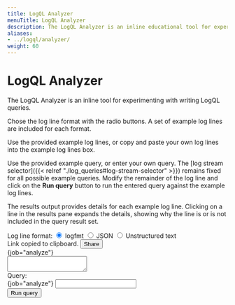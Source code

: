 ```yaml
---
title: LogQL Analyzer
menuTitle: LogQL Analyzer 
description: The LogQL Analyzer is an inline educational tool for experimenting with writing LogQL queries.
aliases: 
- ../logql/analyzer/
weight: 60
---
```


<link rel="stylesheet" href="../analyzer/style.css">
<script src="../analyzer/handlebars.js"></script>

# LogQL Analyzer

The LogQL Analyzer is an inline tool for experimenting with writing LogQL queries.

Chose the log line format with the radio buttons.
A set of example log lines are included for each format.

Use the provided example log lines, or copy and paste your own log lines into the example log lines box.

Use the provided example query, or enter your own query.
The [log stream selector]({{< relref "./log_queries#log-stream-selector" >}}) remains fixed for all possible example queries.
Modify the remainder of the log line and click on the **Run query** button
to run the entered query against the example log lines. 

The results output provides details for each example log line.
Clicking on a line in the results pane expands the details, showing why the line is or is not included in the query result set.

<main class="logql-analyzer">
    <section class="logs-source panel-container">
        <div class="logs-source__header">
            <div class="examples">
                <span>Log line format:</span> 
                <span class="example">
                    <input type="radio" class="example-select" name="example" id="logfmt-example" checked>
                    <label for="logfmt-example">logfmt</label>
                </span>
                <span class="example">
                    <input type="radio" class="example-select" name="example" id="json-parser-example">
                    <label for="json-parser-example">JSON</label>
                </span>
                <span class="example">
                    <input type="radio" class="example-select" name="example" id="pattern-parser-example">
                    <label for="pattern-parser-example">Unstructured text</label>
                </span>
            </div>
            <div class="share-section">
                <span class="share-link-copied-notification hide" id="share-link-copied-notification">
                    <i class="fa fa-check" aria-hidden="true"></i>
                    Link copied to clipboard.
                </span>
                <button class="primary-button" id="share-button">
                    <i class="fa fa-link" aria-hidden="true"></i>
                    Share
                </button>
            </div>
        </div>
        <div class="panel-header">
            {job="analyze"}
        </div>
        <textarea id="logs-source-input" class="logs-source__input"></textarea>
    </section>
    <section class="query panel-container">
        <div class="panel-header">
            Query:
        </div>
        <div class="query-container">
            <div class="input-box">
                <span class="prefix">{job="analyze"} </span>
                <input id="query-input" class="query_input">
            </div>
            <button class="query_submit primary-button">Run query</button>
        </div>
        <div class="query-error" id="query-error"></div>
    </section>
    <section class="results panel-container hide" id="results">
    </section>

</main>

<script id="log-result-template" type="text/x-handlebars-template">
    <div class="panel-header">
        Results
    </div>
    {{#each results}}
        <article class="debug-result-row">
            <div class="last-stage-result" data-line-index="{{@index}}">
                <div class="line-index">
                    <div class="line-index__wrapper">
                        <i class="line-cursor expand-cursor"></i>
                        <span>Line {{inc @index}}</span>
                    </div>
                </div>
                
                {{#if this.log_result}}
                    <span {{#if this.filtered_out}}class="filtered-out"{{/if}}>
                        {{this.log_result}}
                    </span>
                {{/if}}
                {{#unless this.log_result}}
                    <span class="note-text">(empty line)</span>
                {{/unless}}
            </div>

            <div class="debug-result-row__explain hide">
                <div class="explain-section origin-line">
                    <div class="explain-section__header">
                        Original log line
                        <span class="stage-expression">{{../stream_selector}}</span>
                    </div>
                    <div class="explain-section__body">
                        {{this.origin_line}}
                        {{#unless this.log_result}}
                            <span class="note-text">(empty line)</span>
                        {{/unless}}
                    </div>
                </div>
                {{#each this.stages}}
                    <div class="arrow-wrapper">
                        <i class="fa fa-arrow-down" aria-hidden="true"></i>
                    </div>
                    <div class="explain-section stage-line">
                        <div class="explain-section__header">
                            <span>stage #{{inc @index}}:</span>
                            <span class="stage-expression"> {{stage_expression}} </span>
                        </div>
                        <div class="explain-section__body">
                            <div class="explain-section__row">
                                <div class="explain-section__row-title">
                                    Available labels on this stage:
                                </div>
                                <div class="explain-section__row-body">
                                    {{#unless labels_before}}
                                        <span>none</span>
                                    {{/unless}}
                                    {{#if labels_before}}
                                        {{#each labels_before}}
                                            <article class="label-value" style="background-color: {{background_color}}">
                                                {{name}}={{value}}
                                            </article>
                                        {{/each}}
                                    {{/if}}
                                </div>
                            </div>
                            <div class="explain-section__row">
                                <div class="explain-section__row-title">
                                    Line after this stage:
                                </div>
                                <div class="explain-section__row-body">
                                    {{#if line_after}}
                                        <span {{#if this.filtered_out}}class="filtered-out"{{/if}}>
                                            {{line_after}}
                                        </span>
                                    {{/if}}
                                    {{#unless line_after}}
                                        <span class="note-text">(empty line)</span>
                                    {{/unless}}
                                    {{#if this.filtered_out}}
                                        <span class="important-text">the line has been filtered out on this stage</span>
                                    {{/if}}                                    
                                </div>
                            </div>
                            {{#if added_labels}}
                                <div class="explain-section__row">
                                    <div class="explain-section__row-title">
                                        Added/Modified labels:
                                    </div>
                                    <div class="explain-section__row-body">
                                        {{#each added_labels}}
                                            <article class="label-value"  style="background-color: {{background_color}}">
                                                {{name}}={{value}}
                                            </article>
                                        {{/each}}
                                    </div>
                                </div>
                            {{/if}}
                        </div>
                    </div>
                {{/each}}
            </div>
        </article>
    {{/each}}
</script>

[//]: # (Logfmt examples)
<script type="text/plain" id="logfmt-example-logs">
level=info ts=2022-03-23T11:55:29.846163306Z caller=main.go:112 msg="Starting Grafana Enterprise Logs"
level=debug ts=2022-03-23T11:55:29.846226372Z caller=main.go:113 version=v1.3.0 branch=HEAD Revision=e071a811 LokiVersion=v2.4.2 LokiRevision=525040a3
level=warn ts=2022-03-23T11:55:45.213901602Z caller=added_modules.go:198 msg="found valid license" cluster=enterprise-logs-test-fixture
level=info ts=2022-03-23T11:55:45.214611239Z caller=server.go:269 http=[::]:3100 grpc=[::]:9095 msg="server listening on addresses"
level=debug ts=2022-03-23T11:55:45.219665469Z caller=module_service.go:64 msg=initialising module=license
level=warm ts=2022-03-23T11:55:45.219678992Z caller=module_service.go:64 msg=initialising module=server
level=error ts=2022-03-23T11:55:45.221140583Z caller=manager.go:132 msg="license manager up and running"
level=info ts=2022-03-23T11:55:45.221254326Z caller=loki.go:355 msg="Loki started"
</script>

<script type="text/plain" id="logfmt-example-query">
| logfmt | level = "info" 
</script>

[//]: # (Json parser examples)
<script type="text/plain" id="json-parser-example-logs">
{"timestamp":"2022-04-26T08:53:59.61Z","level":"INFO","class":"org.springframework.boot.SpringApplication","method":"logStartupProfileInfo","file":"SpringApplication.java","line":663,"thread":"restartedMain","message":"The following profiles are active: no-schedulers,json-logging"}
{"timestamp":"2022-04-26T08:53:59.645Z","level":"DEBUG","class":"org.springframework.boot.logging.DeferredLog","method":"logTo","file":"DeferredLog.java","line":255,"thread":"restartedMain","message":"Devtools property defaults active! Set 'spring.devtools.add-properties' to 'false' to disable"}
{"timestamp":"2022-04-26T08:53:59.645Z","level":"DEBUG","class":"org.springframework.boot.logging.DeferredLog","method":"logTo","file":"DeferredLog.java","line":255,"thread":"restartedMain","message":"For additional web related logging consider setting the 'logging.level.web' property to 'DEBUG'"}
{"timestamp":"2022-04-26T08:54:00.274Z","level":"INFO","class":"org.springframework.data.repository.config.RepositoryConfigurationDelegate","method":"registerRepositoriesIn","file":"RepositoryConfigurationDelegate.java","line":132,"thread":"restartedMain","message":"Bootstrapping Spring Data JPA repositories in DEFAULT mode."}
{"timestamp":"2022-04-26T08:54:00.327Z","level":"INFO","class":"org.springframework.data.repository.config.RepositoryConfigurationDelegate","method":"registerRepositoriesIn","file":"RepositoryConfigurationDelegate.java","line":201,"thread":"restartedMain","message":"Finished Spring Data repository scanning in 47 ms. Found 3 JPA repository interfaces."}
{"timestamp":"2022-04-26T08:54:00.704Z","level":"INFO","class":"org.springframework.boot.web.embedded.tomcat.TomcatWebServer","method":"initialize","file":"TomcatWebServer.java","line":108,"thread":"restartedMain","message":"Tomcat initialized with port(s): 8080 (http)"}
{"timestamp":"2022-06-16T10:54:47.466Z","level":"INFO","class":"org.apache.juli.logging.DirectJDKLog","method":"log","file":"DirectJDKLog.java","line":173,"thread":"restartedMain","message":"Starting service [Tomcat]"}
{"timestamp":"2022-06-16T10:54:47.467Z","level":"INFO","class":"org.apache.juli.logging.DirectJDKLog","method":"log","file":"DirectJDKLog.java","line":173,"thread":"restartedMain","message":"Starting Servlet engine: [Apache Tomcat/9.0.52]"}
</script>

<script type="text/plain" id="json-parser-example-query">
| json | level="INFO" | line_format "{{.message}}"
</script>


[//]: # (Pattern parser examples)
<script type="text/plain" id="pattern-parser-example-logs">
238.46.18.83 - - [09/Jun/2022:14:13:44 -0700] "PUT /target/next-generation HTTP/2.0" 404 19042
16.97.233.22 - - [09/Jun/2022:14:13:44 -0700] "DELETE /extensible/functionalities HTTP/1.0" 200 27913
46.201.144.32 - - [09/Jun/2022:14:13:44 -0700] "PUT /e-enable/enable HTTP/2.0" 504 26885
33.122.3.191 - corkery3759 [09/Jun/2022:14:13:44 -0700] "POST /extensible/dynamic/enable HTTP/2.0" 100 23741
94.115.144.32 - damore5842 [09/Jun/2022:14:13:44 -0700] "PUT /matrix/envisioneer HTTP/1.0" 205 29993
145.250.221.107 - price8727 [09/Jun/2022:14:13:44 -0700] "PUT /iterate/networks/e-business/action-items HTTP/1.0" 302 9718
33.201.165.66 - - [09/Jun/2022:14:13:44 -0700] "GET /web-enabled/bricks-and-clicks HTTP/1.0" 205 2353
33.83.191.176 - kling8903 [09/Jun/2022:14:13:44 -0700] "DELETE /architect HTTP/1.1" 401 13783
</script>

<script type="text/plain" id="pattern-parser-example-query">
| pattern "<_> - <_> <_> \"<method> <url> <protocol>\" <status> <_> <_> \"<_>\" <_>" | status >= 200 and status < 300
</script>


<script src="../analyzer/script.js"> </script>


